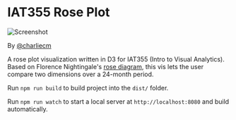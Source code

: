 # IAT355 Rose Plot

![Screenshot](/../master/screenshot.png?raw=true)

By [@charliecm](https://twitter.com/@charliecm)

A rose plot visualization written in D3 for IAT355 (Intro to Visual Analytics). Based on Florence Nightingale's [rose diagram](http://www.historyofinformation.com/expanded.php?id=3815), this vis lets the user compare two dimensions over a 24-month period.

Run `npm run build` to build project into the `dist/` folder.

Run `npm run watch` to start a local server at `http://localhost:8080` and build automatically.
